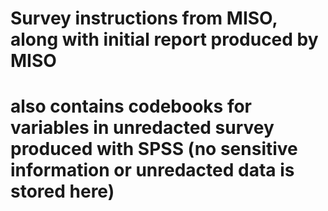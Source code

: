 # Survey instructions from MISO, along with initial report produced by MISO
# also contains codebooks for variables in unredacted survey produced with SPSS (no sensitive information or unredacted data is stored here) 
